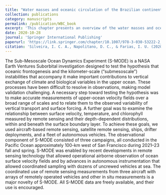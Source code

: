 ```yaml
---
title: "Water masses and oceanic circulation of the Brazilian continental margin and adjacent abyssal plain"
collection: publications
category: manuscripts
permalink: /publication/WBC_book
excerpt: 'This chapter presents an overview of the water masses and oceanic circulation of the Brazilian Continental Margin (BCM) and the adjacent abyssal plain.'
date: 2020-10-28
journal: 'Springer International Publishing'
paperurl: 'https://link.springer.com/chapter/10.1007/978-3-030-53222-2_2'
citation: 'Silveira, I. C. A., Napolitano, D. C., & Farias, I. U. (2020). Water masses and oceanic circulation of the Brazilian continental margin and adjacent abyssal plain. Brazilian deep-sea biodiversity, 7-36.'
---
```


The Sub-Mesoscale Ocean Dynamics Experiment (S-MODE) is a NASA Earth Ventures Suborbital investigation designed to test the hypothesis that oceanic frontogenesis and the kilometer-scale (“submesoscale”) instabilities that accompany it make important contributions to vertical exchange of climate and biological variables in the upper ocean. These processes have been difficult to resolve in observations, making model validation challenging. A necessary step toward testing the hypothesis was to make accurate measurements of upper-ocean velocity fields over a broad range of scales and to relate them to the observed variability of vertical transport and surface forcing. A further goal was to examine the relationship between surface velocity, temperature, and chlorophyll measured by remote sensing and their depth-dependent distributions, within and beneath the surface boundary layer. To achieve these goals, we used aircraft-based remote sensing, satellite remote sensing, ships, drifter deployments, and a fleet of autonomous vehicles. The observational component of S-MODE consisted of three campaigns, all conducted in the Pacific Ocean approximately 100-km west of San Francisco during 2021–23 fall and spring. S-MODE was enabled by recent developments in remote sensing technology that allowed operational airborne observation of ocean surface velocity fields and by advances in autonomous instrumentation that allowed coordinated sampling with dozens of uncrewed vehicles at sea. The coordinated use of remote sensing measurements from three aircraft with arrays of remotely operated vehicles and other in situ measurements is a major novelty of S-MODE. All S-MODE data are freely available, and their use is encouraged.
